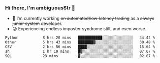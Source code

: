 ### Hi there, I'm ambiguou~~s~~Str 👋

<!--
**ambiguoustexture/ambiguoustexture** is a ✨ _special_ ✨ repository because its `README.md` (this file) appears on your GitHub profile.

Here are some ideas to get you started:
-->
- 🔭 I’m currently working ~~on automated/low-latency trading~~ as a ~~always junior system~~ developer.
- :worried: Experiencing ~~endless~~ imposter syndrome still, and even worse.

<!--START_SECTION:waka-->

```txt
Python           8 hrs 20 mins   ███████████░░░░░░░░░░░░░░   44.42 %
Other            5 hrs 43 mins   ███████▓░░░░░░░░░░░░░░░░░   30.48 %
CSV              2 hrs 56 mins   ████░░░░░░░░░░░░░░░░░░░░░   15.64 %
sh               1 hr 19 mins    █▓░░░░░░░░░░░░░░░░░░░░░░░   07.07 %
SQL              23 mins         ▓░░░░░░░░░░░░░░░░░░░░░░░░   02.07 %
```

<!--END_SECTION:waka-->
